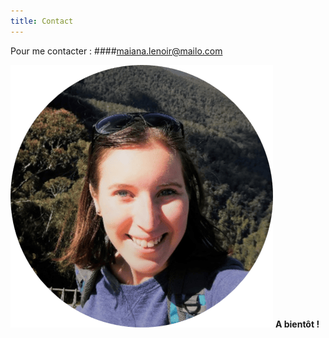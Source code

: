 ```yaml
---
title: Contact
---
```

Pour me contacter : 
####maiana.lenoir@mailo.com

![Maiana Lenoir](https://github.com/Maiana8L/test-website-repo-3796/blob/main/images/Maiana%20-%20Photo%20CV%20cercle%20petite.png?raw=true)  **A bientôt !**